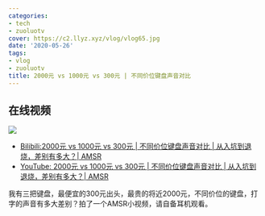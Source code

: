 ```yaml
---
categories:
- tech
- zuoluotv
cover: https://c2.llyz.xyz/vlog/vlog65.jpg
date: '2020-05-26'
tags:
- vlog
- zuoluotv
title: 2000元 vs 1000元 vs 300元 | 不同价位键盘声音对比
---
```


## 在线视频

![](https://c2.llyz.xyz/vlog/vlog65.jpg)

- [Bilibili:2000元 vs 1000元 vs 300元 | 不同价位键盘声音对比 | 从入坑到退烧，差别有多大？| AMSR](https://www.bilibili.com/video/BV1ke411W7u3)
- [YouTube: 2000元 vs 1000元 vs 300元 | 不同价位键盘声音对比 | 从入坑到退烧，差别有多大？| AMSR](https://www.youtube.com/watch?v=GnC7dURiFDw)

我有三把键盘，最便宜的300元出头，最贵的将近2000元，不同价位的键盘，打字的声音有多大差别？拍了一个AMSR小视频，请自备耳机观看。
